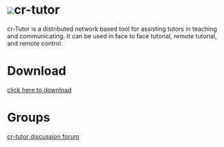 # ![](http://cloud-rain.com/web/crtc_logo_tutor2_t.gif)cr-tutor
cr-Tutor is a distributed network based tool for assisting tutors in teaching and communicating. It can be used in face to face tutorial, remote tutorial, and remote control.

# Download
  <a href="https://drive.google.com/folderview?id=0B__KtdLXDfLKeXFDWVh1MWZRM28&usp=sharing" targer="_blank">click here to download</a>
  
# Groups
<a href="https://groups.google.com/d/forum/cr-tutor" target="_blank">cr-tutor discussion forum</a>


